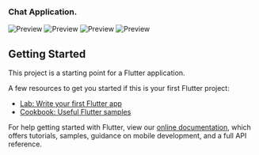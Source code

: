 ### Chat Application.

![Preview](https://github.com/aviraltandon21/flash-chat-flutter/blob/master/preview/preview.gif?raw=true)
![Preview](https://github.com/aviraltandon21/flash-chat-flutter/blob/master/preview/one.jpeg?raw=true)
![Preview](https://github.com/aviraltandon21/flash-chat-flutter/blob/master/preview/two.jpeg?raw=true)
![Preview](https://github.com/aviraltandon21/flash-chat-flutter/blob/master/preview/three.jpeg?raw=true)


## Getting Started

This project is a starting point for a Flutter application.

A few resources to get you started if this is your first Flutter project:

- [Lab: Write your first Flutter app](https://flutter.dev/docs/get-started/codelab)
- [Cookbook: Useful Flutter samples](https://flutter.dev/docs/cookbook)

For help getting started with Flutter, view our
[online documentation](https://flutter.dev/docs), which offers tutorials,
samples, guidance on mobile development, and a full API reference.
